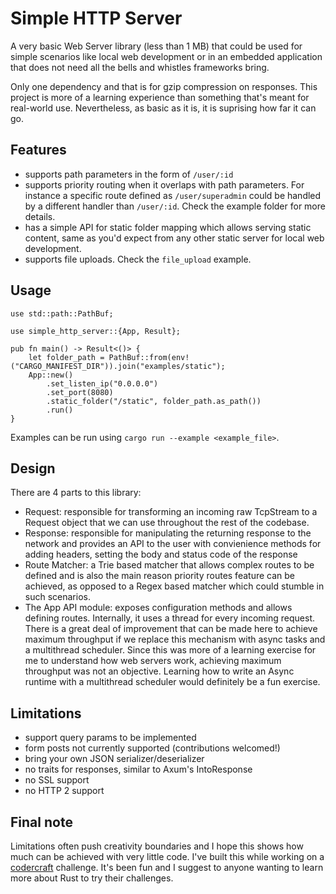 # Simple HTTP Server
A very basic Web Server library (less than 1 MB) that could be used for simple scenarios like local web development or in an embedded application that does not need all the bells and whistles frameworks bring.

Only one dependency and that is for gzip compression on responses.
This project is more of a learning experience than something that's meant for real-world use. Nevertheless, as basic as it is, it is suprising how far it can go.

## Features
- supports path parameters in the form of `/user/:id`
- supports priority routing when it overlaps with path parameters. For instance a specific route defined as `/user/superadmin` could be handled by a different handler than `/user/:id`. Check the example folder for more details.
- has a simple API for static folder mapping which allows serving static content, same as you'd expect from any other static server for local web development.
- supports file uploads. Check the `file_upload` example.

## Usage

```
use std::path::PathBuf;

use simple_http_server::{App, Result};

pub fn main() -> Result<()> {
    let folder_path = PathBuf::from(env!("CARGO_MANIFEST_DIR")).join("examples/static");
    App::new()
        .set_listen_ip("0.0.0.0")
        .set_port(8080)
        .static_folder("/static", folder_path.as_path())
        .run()
}
```

Examples can be run using `cargo run --example <example_file>`.

## Design
There are 4 parts to this library:
- Request: responsible for transforming an incoming raw TcpStream to a Request object that we can use throughout the rest of the codebase.
- Response: responsible for manipulating the returning response to the network and provides an API to the user with convienience methods for adding headers, setting the body and status code of the response
- Route Matcher: a Trie based matcher that allows complex routes to be defined and is also the main reason priority routes feature can be achieved, as opposed to a Regex based matcher which could stumble in such scenarios.
- The App API module: exposes configuration methods and allows defining routes. Internally, it uses a thread for every incoming request. There is a great deal of improvement that can be made here to achieve maximum throughput if we replace this mechanism with async tasks and a multithread scheduler. Since this was more of a learning exercise for me to understand how web servers work, achieving maximum throughput was not an objective. Learning how to write an Async runtime with a multithread scheduler would definitely be a fun exercise.

## Limitations
- support query params to be implemented
- form posts not currently supported (contributions welcomed!)
- bring your own JSON serializer/deserializer
- no traits for responses, similar to Axum's IntoResponse<T>
- no SSL support
- no HTTP 2 support

## Final note
Limitations often push creativity boundaries and I hope this shows how much can be achieved with very little code. I've built this while working on a [codercraft](https://codecrafters.io/) challenge. It's been fun and I suggest to anyone wanting to learn more about Rust to try their challenges.
